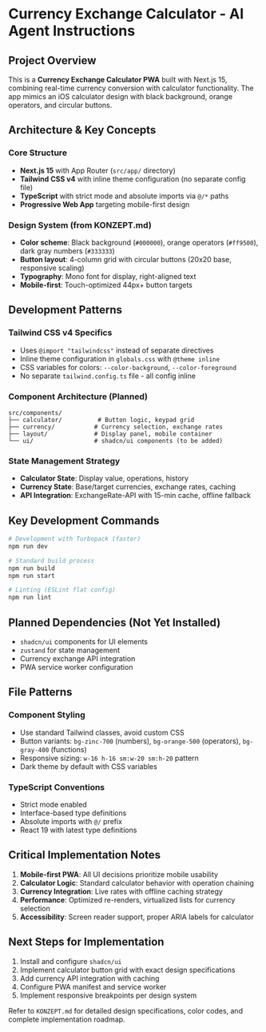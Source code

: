 # Currency Exchange Calculator - AI Agent Instructions

## Project Overview

This is a **Currency Exchange Calculator PWA** built with Next.js 15, combining real-time currency conversion with calculator functionality. The app mimics an iOS calculator design with black background, orange operators, and circular buttons.

## Architecture & Key Concepts

### Core Structure

- **Next.js 15** with App Router (`src/app/` directory)
- **Tailwind CSS v4** with inline theme configuration (no separate config file)
- **TypeScript** with strict mode and absolute imports via `@/*` paths
- **Progressive Web App** targeting mobile-first design

### Design System (from KONZEPT.md)

- **Color scheme**: Black background (`#000000`), orange operators (`#ff9500`), dark gray numbers (`#333333`)
- **Button layout**: 4-column grid with circular buttons (20x20 base, responsive scaling)
- **Typography**: Mono font for display, right-aligned text
- **Mobile-first**: Touch-optimized 44px+ button targets

## Development Patterns

### Tailwind CSS v4 Specifics

- Uses `@import "tailwindcss"` instead of separate directives
- Inline theme configuration in `globals.css` with `@theme inline`
- CSS variables for colors: `--color-background`, `--color-foreground`
- No separate `tailwind.config.ts` file - all config inline

### Component Architecture (Planned)

```
src/components/
├── calculator/          # Button logic, keypad grid
├── currency/           # Currency selection, exchange rates
├── layout/             # Display panel, mobile container
└── ui/                 # shadcn/ui components (to be added)
```

### State Management Strategy

- **Calculator State**: Display value, operations, history
- **Currency State**: Base/target currencies, exchange rates, caching
- **API Integration**: ExchangeRate-API with 15-min cache, offline fallback

## Key Development Commands

```bash
# Development with Turbopack (faster)
npm run dev

# Standard build process
npm run build
npm run start

# Linting (ESLint flat config)
npm run lint
```

## Planned Dependencies (Not Yet Installed)

- `shadcn/ui` components for UI elements
- `zustand` for state management
- Currency exchange API integration
- PWA service worker configuration

## File Patterns

### Component Styling

- Use standard Tailwind classes, avoid custom CSS
- Button variants: `bg-zinc-700` (numbers), `bg-orange-500` (operators), `bg-gray-400` (functions)
- Responsive sizing: `w-16 h-16 sm:w-20 sm:h-20` pattern
- Dark theme by default with CSS variables

### TypeScript Conventions

- Strict mode enabled
- Interface-based type definitions
- Absolute imports with `@/` prefix
- React 19 with latest type definitions

## Critical Implementation Notes

1. **Mobile-first PWA**: All UI decisions prioritize mobile usability
2. **Calculator Logic**: Standard calculator behavior with operation chaining
3. **Currency Integration**: Live rates with offline caching strategy
4. **Performance**: Optimized re-renders, virtualized lists for currency selection
5. **Accessibility**: Screen reader support, proper ARIA labels for calculator

## Next Steps for Implementation

1. Install and configure `shadcn/ui`
2. Implement calculator button grid with exact design specifications
3. Add currency API integration with caching
4. Configure PWA manifest and service worker
5. Implement responsive breakpoints per design system

Refer to `KONZEPT.md` for detailed design specifications, color codes, and complete implementation roadmap.
